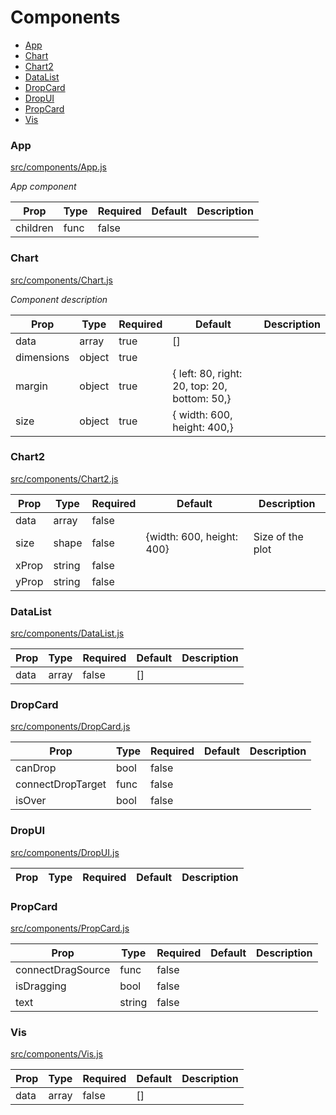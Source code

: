 # Components 

- [App](#App)
- [Chart](#Chart)
- [Chart2](#Chart2)
- [DataList](#DataList)
- [DropCard](#DropCard)
- [DropUI](#DropUI)
- [PropCard](#PropCard)
- [Vis](#Vis)

### App
[src/components/App.js](../src/components/App.js)

*App component*

Prop | Type | Required | Default | Description
---- | ---- | -------- | ------- | -----------
children | func | false |  | 


### Chart
[src/components/Chart.js](../src/components/Chart.js)

*Component description*

Prop | Type | Required | Default | Description
---- | ---- | -------- | ------- | -----------
data | array | true | [] | 
dimensions | object | true |  | 
margin | object | true | {  left: 80, right: 20,  top: 20, bottom: 50,} | 
size | object | true | {  width: 600,  height: 400,} | 


### Chart2
[src/components/Chart2.js](../src/components/Chart2.js)



Prop | Type | Required | Default | Description
---- | ---- | -------- | ------- | -----------
data | array | false |  | 
size | shape | false | {width: 600, height: 400} | Size of the plot
xProp | string | false |  | 
yProp | string | false |  | 


### DataList
[src/components/DataList.js](../src/components/DataList.js)



Prop | Type | Required | Default | Description
---- | ---- | -------- | ------- | -----------
data | array | false | [] | 


### DropCard
[src/components/DropCard.js](../src/components/DropCard.js)



Prop | Type | Required | Default | Description
---- | ---- | -------- | ------- | -----------
canDrop | bool | false |  | 
connectDropTarget | func | false |  | 
isOver | bool | false |  | 


### DropUI
[src/components/DropUI.js](../src/components/DropUI.js)



Prop | Type | Required | Default | Description
---- | ---- | -------- | ------- | -----------


### PropCard
[src/components/PropCard.js](../src/components/PropCard.js)



Prop | Type | Required | Default | Description
---- | ---- | -------- | ------- | -----------
connectDragSource | func | false |  | 
isDragging | bool | false |  | 
text | string | false |  | 


### Vis
[src/components/Vis.js](../src/components/Vis.js)



Prop | Type | Required | Default | Description
---- | ---- | -------- | ------- | -----------
data | array | false | [] | 

